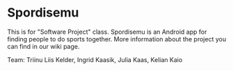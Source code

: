 # Spordisemu
This is for "Software Project" class.
Spordisemu is an Android app for finding people to do sports together.
More information about the project you can find in our wiki page.

Team:
Triinu Liis Kelder, Ingrid Kaasik, Julia Kaas, Kelian Kaio